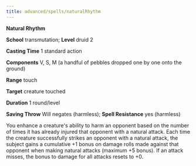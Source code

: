 ```yaml
---
title: advanced/spells/naturalRhythm
---
```

 **Natural Rhythm**

**School** transmutation; **Level** druid 2

**Casting Time** 1 standard action

**Components** V, S, M (a handful of pebbles dropped one by one onto the ground)

**Range** touch

**Target** creature touched

**Duration** 1 round/level

**Saving Throw** Will negates (harmless); **Spell Resistance** yes (harmless)

You enhance a creature's ability to harm an opponent based on the number of times it has already injured that opponent with a natural attack. Each time the creature successfully strikes an opponent with a natural attack, the subject gains a cumulative +1 bonus on damage rolls made against that opponent when making natural attacks (maximum +5 bonus). If an attack misses, the bonus to damage for all attacks resets to +0.

